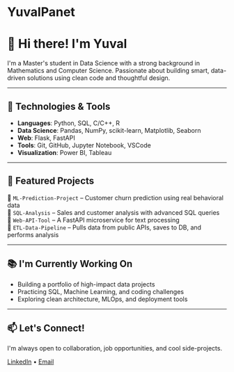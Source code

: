 # YuvalPanet

# 👋 Hi there! I'm Yuval

I'm a Master's student in Data Science with a strong background in Mathematics and Computer Science. Passionate about building smart, data-driven solutions using clean code and thoughtful design.

---

## 🧰 Technologies & Tools

- **Languages**: Python, SQL, C/C++, R  
- **Data Science**: Pandas, NumPy, scikit-learn, Matplotlib, Seaborn  
- **Web**: Flask, FastAPI  
- **Tools**: Git, GitHub, Jupyter Notebook, VSCode  
- **Visualization**: Power BI, Tableau

---

## 🚀 Featured Projects

🔹 `ML-Prediction-Project` – Customer churn prediction using real behavioral data  
🔹 `SQL-Analysis` – Sales and customer analysis with advanced SQL queries  
🔹 `Web-API-Tool` – A FastAPI microservice for text processing  
🔹 `ETL-Data-Pipeline` – Pulls data from public APIs, saves to DB, and performs analysis

---

## 📚 I'm Currently Working On

- Building a portfolio of high-impact data projects  
- Practicing SQL, Machine Learning, and coding challenges  
- Exploring clean architecture, MLOps, and deployment tools

---

## 📫 Let's Connect!

I'm always open to collaboration, job opportunities, and cool side-projects.

[LinkedIn](https://www.linkedin.com/in/yuvalpanet/) • [Email](mailto:yuvalpanet@gmail.com)
